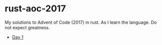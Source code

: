 # rust-aoc-2017
My solutions to Advent of Code (2017) in rust. As I learn the language. Do not expect greatness.

* [Day 1](https://github.com/JohnMurray/rust-aoc-2017/tree/master/day1)

